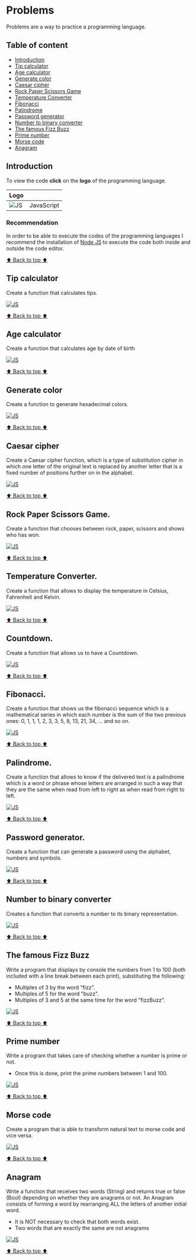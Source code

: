 # Problems

Problems are a way to practice a programming language.

## Table of content

- [Introduction](#introduction)
- [Tip calculator](#tip-calculator)
- [Age calculator](#age-calculator)
- [Generate color](#generate-color)
- [Caesar cipher](#caesar-cipher)
- [Rock Paper Scissors Game](#rock-paper-scissors-game)
- [Temperature Converter](#temperature-converter)
- [Fibonacci](#fibonacci)
- [Palindrome](#palindrome)
- [Password generator](#password-generator)
- [Number to binary converter](#number-to-binary-converter)
- [The famous Fizz Buzz](#the-famous-fizz-buzz)
- [Prime number](#prime-number)
- [Morse code](#morse-code)
- [Anagram](#anagram)

## Introduction

To view the code **click** on the **logo** of the programming language.

| Logo                      |            |
| ------------------------- | ---------- |
| ![JS](/assets/svg/js.svg) | JavaScript |

### Recommendation

In order to be able to execute the codes of the programming languages I recommend the installation of [Node JS](https://nodejs.org/en) to execute the code both inside and outside the code editor.

[⬆️ Back to top ⬆️](#problems)

## Tip calculator

Create a function that calculates tips.

[![JS](/assets/svg/js.svg)](/javascript/01-tip-calculator.js)

[⬆️ Back to top ⬆️](#problems)

## Age calculator

Create a function that calculates age by date of birth

[![JS](/assets/svg/js.svg)](/javascript/02-age-calculator.js)

[⬆️ Back to top ⬆️](#problems)

## Generate color

Create a function to generate hexadecimal colors.

[![JS](/assets/svg/js.svg)](/javascript/03-generate-color.js)

[⬆️ Back to top ⬆️](#problems)

## Caesar cipher

Create a Caesar cipher function, which is a type of substitution cipher in which one letter of the original text is replaced by another letter that is a fixed number of positions further on in the alphabet.

[![JS](/assets/svg/js.svg)](/javascript/04-caesar-cipher.js)

[⬆️ Back to top ⬆️](#problems)

## Rock Paper Scissors Game.

Create a function that chooses between rock, paper, scissors and shows who has won.

[![JS](/assets/svg/js.svg)](/javascript/05-rock-paper-scissors-game.js)

[⬆️ Back to top ⬆️](#problems)

## Temperature Converter.

Create a function that allows to display the temperature in Celsius, Fahrenheit and Kelvin.

[![JS](/assets/svg/js.svg)](/javascript/06-temperature-converter.js)

[⬆️ Back to top ⬆️](#problems)

## Countdown.

Create a function that allows us to have a Countdown.

[![JS](/assets/svg/js.svg)](/javascript/07-countdown.js)

[⬆️ Back to top ⬆️](#problems)

## Fibonacci.

Create a function that shows us the fibonacci sequence which is a mathematical series in which each number is the sum of the two previous ones: 0, 1, 1, 1, 2, 3, 3, 5, 8, 13, 21, 34, ... and so on.

[![JS](/assets/svg/js.svg)](/javascript/08-fibonacci.js)

[⬆️ Back to top ⬆️](#problems)

## Palindrome.

Create a function that allows to know if the delivered text is a palindrome which is a word or phrase whose letters are arranged in such a way that they are the same when read from left to right as when read from right to left.

[![JS](/assets/svg/js.svg)](/javascript/09-palindrome.js)

[⬆️ Back to top ⬆️](#problems)

## Password generator.

Create a function that can generate a password using the alphabet, numbers and symbols.

[![JS](/assets/svg/js.svg)](/javascript/10-password-generator.js)

[⬆️ Back to top ⬆️](#problems)

## Number to binary converter

Creates a function that converts a number to its binary representation.

[![JS](/assets/svg/js.svg)](/javascript/11-number-to-binary-converter.js)

[⬆️ Back to top ⬆️](#problems)

## The famous Fizz Buzz

Write a program that displays by console the numbers from 1 to 100 (both included with a line break between each print), substituting the following:

- Multiples of 3 by the word "fizz".
- Multiples of 5 for the word "buzz".
- Multiples of 3 and 5 at the same time for the word "fizzBuzz".

[![JS](/assets/svg/js.svg)](/javascript/12-fizz-buzz.js)

[⬆️ Back to top ⬆️](#problems)

## Prime number

Write a program that takes care of checking whether a number is prime or not.

- Once this is done, print the prime numbers between 1 and 100.

[![JS](/assets/svg/js.svg)](/javascript/13-prime-number.js)

[⬆️ Back to top ⬆️](#problems)

## Morse code

Create a program that is able to transform natural text to morse code and vice versa.

[![JS](/assets/svg/js.svg)](/javascript/14-morse-code.js)

[⬆️ Back to top ⬆️](#problems)

## Anagram

Write a function that receives two words (String) and returns true or false (Bool) depending on whether they are anagrams or not.
An Anagram consists of forming a word by rearranging ALL the letters of another initial word.

- It is NOT necessary to check that both words exist.
- Two words that are exactly the same are not anagrams

[![JS](/assets/svg/js.svg)](/javascript/15-anagram.js)

[⬆️ Back to top ⬆️](#problems)
